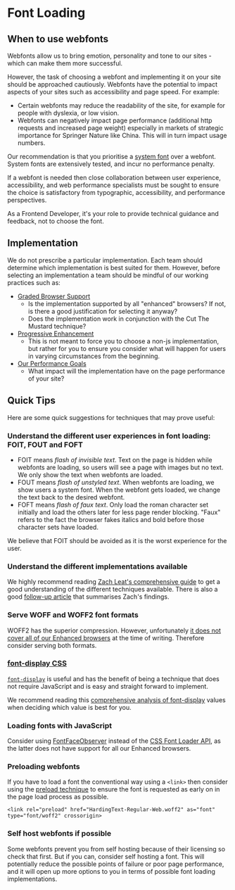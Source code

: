 # Font Loading

## When to use webfonts

Webfonts allow us to bring emotion, personality and tone to our sites - which can make them more successful.

However, the task of choosing a webfont and implementing it on your site should be approached cautiously. Webfonts have the potential to impact aspects of your sites such as accessibility and page speed. For example:

- Certain webfonts may reduce the readability of the site, for example for people with dyslexia, or low vision.
- Webfonts can negatively impact page performance (additional http requests and increased page weight) especially in markets of strategic importance for Springer Nature like China. This will in turn impact usage numbers.

Our recommendation is that you prioritise a [system font](https://css-tricks.com/snippets/css/system-font-stack/) over a webfont. System fonts are extensively tested, and incur no performance penalty.

If a webfont is needed then close collaboration between user experience, accessibility, and web performance specialists must be sought to ensure the choice is satisfactory from typographic, accessibility, and performance perspectives.

As a Frontend Developer, it's your role to provide technical guidance and feedback, not to choose the font.

## Implementation

We do not prescribe a particular implementation. Each team should determine which implementation is best suited for them. However, before selecting an implementation a team should be mindful of our working practices such as:

- [Graded Browser Support](https://github.com/springernature/frontend-playbook/blob/main/practices/graded-browser-support.md)
  - Is the implementation supported by all "enhanced" browsers? If not, is there a good justification for selecting it anyway?
  - Does the implementation work in conjunction with the Cut The Mustard technique?
- [Progressive Enhancement](https://github.com/springernature/frontend-playbook/blob/main/practices/progressive-enhancement.md)
  - This is not meant to force you to choose a non-js implementation, but rather for you to ensure you consider what will happen for users in varying circumstances from the beginning.
- [Our Performance Goals](https://github.com/springernature/frontend-playbook/blob/main/performance/performance-checklist.md)
  - What impact will the implementation have on the page performance of your site? 
  
## Quick Tips
Here are some quick suggestions for techniques that may prove useful:

### Understand the different user experiences in font loading: FOIT, FOUT and FOFT

- FOIT means _flash of invisible text_. Text on the page is hidden while webfonts are loading, so users will see a page with images but no text. We only show the text when webfonts are loaded.
- FOUT means _flash of unstyled text_. When webfonts are loading, we show users a system font. When the webfont gets loaded, we change the text back to the desired webfont.
- FOFT means _flash of faux text_. Only load the roman character set initially and load the others later for less page render blocking. "Faux" refers to the fact the browser fakes italics and bold before those character sets have loaded.

We believe that FOIT should be avoided as it is the worst experience for the user.

### Understand the different implementations available

We highly recommend reading [Zach Leat's comprehensive guide](https://www.zachleat.com/web/comprehensive-webfonts/) to get a good understanding of the different techniques available. There is also a good [follow-up article](https://css-tricks.com/the-best-font-loading-strategies-and-how-to-execute-them/) that summarises Zach's findings.

### Serve WOFF and WOFF2 font formats

WOFF2 has the superior compression. However, unfortunately [it does not cover all of our Enhanced browsers](https://caniuse.com/woff2) at the time of writing. Therefore consider serving both formats. 

### [font-display CSS](https://developer.mozilla.org/en-US/docs/Web/CSS/@font-face/font-display)

[`font-display`](https://developer.mozilla.org/en-US/docs/Web/CSS/@font-face/font-display) is useful and has the benefit of being a technique that does not require JavaScript and is easy and straight forward to implement.

We recommend reading this [comprehensive analysis of font-display](https://calendar.perfplanet.com/2020/a-font-display-setting-for-slow-connections/) values when deciding which value is best for you.

### Loading fonts with JavaScript

Consider using [FontFaceObserver](https://github.com/bramstein/fontfaceobserver) instead of the [CSS Font Loader API](https://drafts.csswg.org/css-font-loading/), as the latter does not have support for all our Enhanced browsers.

### Preloading webfonts

If you have to load a font the conventional way using a `<link>` then consider using the [preload technique](https://web.dev/preload-critical-assets/) to ensure the font is requested as early on in the page load process as possible. 

`<link rel="preload" href="HardingText-Regular-Web.woff2" as="font" type="font/woff2" crossorigin>`

### Self host webfonts if possible

Some webfonts prevent you from self hosting because of their licensing so check that first. But if you can, consider self hosting a font. This will potentially reduce the possible points of failure or poor page performance, and it will open up more options to you in terms of possible font loading implementations.
